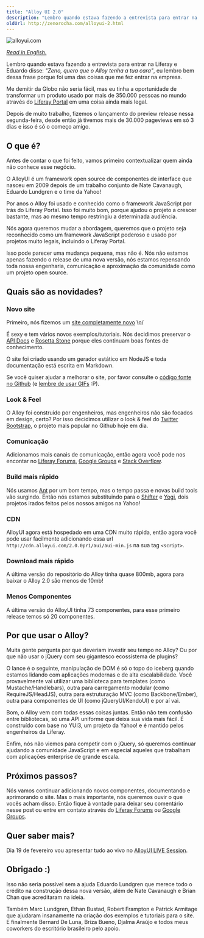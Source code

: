 ```yaml
---
title: "Alloy UI 2.0"
description: "Lembro quando estava fazendo a entrevista para entrar na Liferay e Eduardo disse: 'Zeno, quero que o Alloy tenha a tua cara', eu lembro bem dessa frase porque foi uma das coisas que me fez entrar na empresa. Me demitir da Globo não seria fácil, mas eu tinha a oportunidade de transformar um produto usado por mais de 350.000 pessoas no mundo através do Liferay Portal em uma coisa ainda mais legal."
oldUrl: http://zenorocha.com/alloyui-2.html
---
```


<img src="/assets/img/posts/reintroducing-alloy.jpg" alt="alloyui.com">

<p><em><a href="http://www.liferay.com/web/eduardo.lundgren/blog/-/blogs/reintroducing-alloyui-or-meet-alloy-2-0-">Read in English.</a></em></p>

<p>Lembro quando estava fazendo a entrevista para entrar na Liferay e Eduardo disse: <em>"Zeno, quero que o Alloy tenha a tua cara"</em>, eu lembro bem dessa frase porque foi uma das coisas que me fez entrar na empresa.</p>

<p>Me demitir da Globo não seria fácil, mas eu tinha a oportunidade de transformar um produto usado por mais de 350.000 pessoas no mundo através do <a href="http://www.liferay.com/products/liferay-portal/overview">Liferay Portal</a> em uma coisa ainda mais legal.</p>

<p>Depois de muito trabalho, fizemos o lançamento do preview release nessa segunda-feira, desde então já tivemos mais de 30.000 pageviews em só 3 dias e isso é só o começo amigo.</p>

<!-- more -->

<h2>O que é?</h2>

<p>Antes de contar o que foi feito, vamos primeiro contextualizar quem ainda não conhece esse negócio.</p>

<p>O AlloyUI é um framework open source de componentes de interface que nasceu em 2009 depois de um trabalho conjunto de Nate Cavanaugh, Eduardo Lundgren e o time da Yahoo!</p>

<p>Por anos o Alloy foi usado e conhecido como o framework JavaScript por trás do Liferay Portal. Isso foi muito bom, porque ajudou o projeto a crescer bastante, mas ao mesmo tempo restringiu a determinada audiência.</p>

<p>Nós agora queremos mudar a abordagem, queremos que o projeto seja reconhecido como um framework JavaScript poderoso e usado por projetos muito legais, incluindo o Liferay Portal.</p>

<p>Isso pode parecer uma mudança pequena, mas não é. Nós não estamos apenas fazendo o release de uma nova versão, nós estamos repensando toda nossa engenharia, comunicação e aproximação da comunidade como um projeto open source.</p>

<h2>Quais são as novidades?</h2>

<h3>Novo site</h3>

<p>Primeiro, nós fizemos um <a href="http://alloyui.com/">site completamente novo</a> \o/</p>

<p>É sexy e tem vários novos exemplos/tutoriais. Nós decidimos preservar o <a href="http://alloyui.com/api/">API Docs</a> e <a href="http://alloyui.com/rosetta-stone/">Rosetta Stone</a> porque eles continuam boas fontes de conhecimento.</p>

<p>O site foi criado usando um gerador estático em NodeJS e toda documentação está escrita em Markdown.</p>

<p>Se você quiser ajudar a melhorar o site, por favor consulte o <a href="https://github.com/liferay/alloyui.com">código fonte no Github</a> (e <a href="https://github.com/liferay/alloyui.com/pull/86">lembre de usar GIFs</a> :P).</p>

<h3>Look &amp; Feel</h3>

<p>O Alloy foi construído por engenheiros, mas engenheiros não são focados em design, certo? Por isso decidimos utilizar o look &amp; feel do <a href="http://twitter.github.com/bootstrap/">Twitter Bootstrap</a>, o projeto mais popular no Github hoje em dia.</p>

<h3>Comunicação</h3>

<p>Adicionamos mais canais de comunicação, então agora você pode nos encontar no <a href="http://www.liferay.com/community/forums/-/message_boards/category/8409523">Liferay Forums</a>, <a href="https://groups.google.com/forum/?fromgroups#!forum/alloyui">Google Groups</a> e <a href="http://stackoverflow.com/questions/tagged/alloy-ui">Stack Overflow</a>.</p>

<h3>Build mais rápido</h3>

<p>Nós usamos <a href="http://ant.apache.org/">Ant</a> por um bom tempo, mas o tempo passa e novas build tools vão surgindo. Então nós estamos substituindo para o <a href="https://github.com/yui/shifter">Shifter</a> e <a href="https://github.com/liferay/yogi-alloy">Yogi</a>, dois projetos irados feitos pelos nossos amigos na Yahoo!</p>

<h3>CDN</h3>

<p>AlloyUI agora está hospedado em uma CDN muito rápida, então agora você pode usar facilmente adicionando essa url <code>http://cdn.alloyui.com/2.0.0pr1/aui/aui-min.js</code> na sua tag <code>&lt;script&gt;</code>.</p>

<h3>Download mais rápido</h3>

<p>A última versão do repositório do Alloy tinha quase 800mb, agora para baixar o Alloy 2.0 são menos de 10mb!</p>

<h3>Menos Componentes</h3>

<p>A última versão do AlloyUI tinha 73 componentes, para esse primeiro release temos só 20 componentes.</p>

<h2>Por que usar o Alloy?</h2>

<p>Muita gente pergunta por que deveriam investir seu tempo no Alloy? Ou por que não usar o jQuery com seu gigantesco ecossistema de plugins?</p>

<p>O lance é o seguinte, manipulação de DOM é só o topo do iceberg quando estamos lidando com aplicações modernas e de alta escalabilidade. Você provavelmente vai utilizar uma biblioteca para templates (como Mustache/Handlebars), outra para carregamento modular (como RequireJS/HeadJS), outra para estruturação MVC (como Backbone/Ember), outra para componentes de UI (como jQueryUI/KendoUI) e por aí vai.</p>

<p>Bom, o Alloy vem com todas essas coisas juntas. Então não tem confusão entre bibliotecas, só uma API uniforme que deixa sua vida mais fácil. É construído com base no YUI3, um projeto da Yahoo! e é mantido pelos engenheiros da Liferay.</p>

<p>Enfim, nós não viemos para competir com o jQuery, só queremos continuar ajudando a comunidade JavaScript e em especial aqueles que trabalham com aplicações enterprise de grande escala.</p>

<h2>Próximos passos?</h2>

<p>Nós vamos continuar adicionando novos componentes, documentando e aprimorando o site. Mas o mais importante, nós queremos ouvir o que vocês acham disso. Então fique à vontade para deixar seu comentário nesse post ou entre em contato através do <a href="http://www.liferay.com/community/forums/-/message_boards/category/8409523">Liferay Forums</a> ou <a href="https://groups.google.com/forum/?fromgroups#!forum/alloyui">Google Groups</a>.</p>

<h2>Quer saber mais?</h2>

<p>Dia 19 de fevereiro vou apresentar tudo ao vivo no <a href="http://www.liferay.com/events/web-events">AlloyUI LIVE Session</a>.</p>

<h2>Obrigado :)</h2>

<p>Isso não seria possível sem a ajuda Eduardo Lundgren que merece todo o crédito na construção dessa nova versão, além de Nate Cavanaugh e Brian Chan que acreditaram na ideia.</p>

<p>Também Marc Lundgren, Ethan Bustad, Robert Frampton e Patrick Armitage que ajudaram insanamente na criação dos exemplos e tutoriais para o site. E finalmente Bernard De Luna, Briza Bueno, Djalma Araújo e todos meus coworkers do escritório brasileiro pelo apoio.</p>